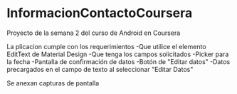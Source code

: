# InformacionContactoCoursera
Proyecto de la semana 2 del curso de Android en Coursera

La plicacion cumple con los requerimientos 
-Que utilice el elemento EditText de Material Design
-Que tenga los campos solicitados
-Picker para la fecha
-Pantalla de confirmación de datos
-Botón de "Editar datos"
-Datos precargados en el campo de texto al seleccionar "Editar Datos"

Se anexan capturas de pantalla
